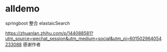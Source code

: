 # alldemo
springboot 整合 elastaicSearch

https://zhuanlan.zhihu.com/p/144088581?utm_source=wechat_session&utm_medium=social&utm_oi=601502964054233088
感谢作者
